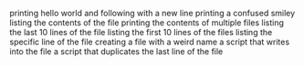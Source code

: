 printing hello world and following with a new line
printing a confused smiley
listing the contents of the file
printing the contents of multiple files
listing the last 10 lines of the file
listing the first 10 lines of the files
listing the specific line of the file
creating a file with a weird name
a script that writes into the file
a script that duplicates the last line of the file
